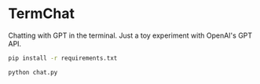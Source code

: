 # TermChat

Chatting with GPT in the terminal. Just a toy experiment with OpenAI's GPT API.

```bash
pip install -r requirements.txt
```

```bash
python chat.py
```